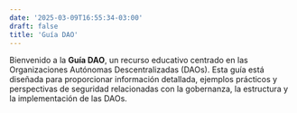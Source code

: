 ```yaml
---
date: '2025-03-09T16:55:34-03:00'
draft: false
title: 'Guía DAO'
---
```


Bienvenido a la **Guía DAO**, un recurso educativo centrado en las Organizaciones Autónomas Descentralizadas (DAOs). Esta guía está diseñada para proporcionar información detallada, ejemplos prácticos y perspectivas de seguridad relacionadas con la gobernanza, la estructura y la implementación de las DAOs.

